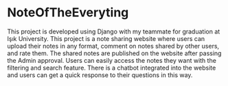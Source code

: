 # NoteOfTheEveryting
This project is developed using Django with my teammate for graduation at Işık University.
This project is a note sharing website where users can upload their notes in any format, comment on notes shared by other users, and rate them. The shared notes are published on the website after passing the Admin approval. Users can easily access the notes they want with the filtering and search feature. 
There is a chatbot integrated into the website and users can get a quick response to their questions in this way.

